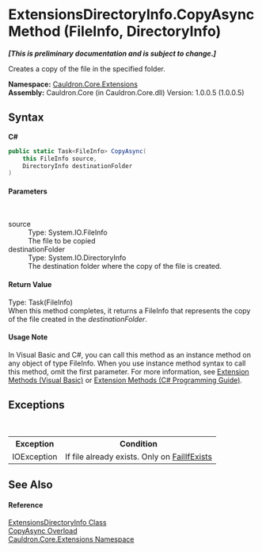 # ExtensionsDirectoryInfo.CopyAsync Method (FileInfo, DirectoryInfo)
 _**\[This is preliminary documentation and is subject to change.\]**_

Creates a copy of the file in the specified folder.

**Namespace:**&nbsp;<a href="N_Cauldron_Core_Extensions">Cauldron.Core.Extensions</a><br />**Assembly:**&nbsp;Cauldron.Core (in Cauldron.Core.dll) Version: 1.0.0.5 (1.0.0.5)

## Syntax

**C#**<br />
``` C#
public static Task<FileInfo> CopyAsync(
	this FileInfo source,
	DirectoryInfo destinationFolder
)
```


#### Parameters
&nbsp;<dl><dt>source</dt><dd>Type: System.IO.FileInfo<br />The file to be copied</dd><dt>destinationFolder</dt><dd>Type: System.IO.DirectoryInfo<br />The destination folder where the copy of the file is created.</dd></dl>

#### Return Value
Type: Task(FileInfo)<br />When this method completes, it returns a FileInfo that represents the copy of the file created in the *destinationFolder*.

#### Usage Note
In Visual Basic and C#, you can call this method as an instance method on any object of type FileInfo. When you use instance method syntax to call this method, omit the first parameter. For more information, see <a href="http://msdn.microsoft.com/en-us/library/bb384936.aspx">Extension Methods (Visual Basic)</a> or <a href="http://msdn.microsoft.com/en-us/library/bb383977.aspx">Extension Methods (C# Programming Guide)</a>.

## Exceptions
&nbsp;<table><tr><th>Exception</th><th>Condition</th></tr><tr><td>IOException</td><td>If file already exists. Only on <a href="T_Cauldron_Core_NameCollisionOption">FailIfExists</a></td></tr></table>

## See Also


#### Reference
<a href="T_Cauldron_Core_Extensions_ExtensionsDirectoryInfo">ExtensionsDirectoryInfo Class</a><br /><a href="Overload_Cauldron_Core_Extensions_ExtensionsDirectoryInfo_CopyAsync">CopyAsync Overload</a><br /><a href="N_Cauldron_Core_Extensions">Cauldron.Core.Extensions Namespace</a><br />